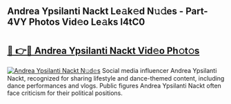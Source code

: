 ## Andrea Ypsilanti Nackt Le𝚊k𝚎d N𝚞𝚍es - Part-4VY Photos Vid𝚎o Le𝚊ks l4tC0

# <h2><a href="http://fb8hbk4.evod.top/?m=Andrea+Ypsilanti+Nackt">🔗 👉🔴 Andrea Ypsilanti Nackt Vid𝚎o Ph𝚘t𝚘s</a></h2>

[![Andrea Ypsilanti Nackt N𝚞d𝚎s](https://i.imgur.com/8V9OHl7.gif)](http://fb8hbk4.evod.top/?m=Andrea+Ypsilanti+Nackt)
Social media influencer Andrea Ypsilanti Nackt, recognized for sharing lifestyle and dance-themed content, including dance performances and vlogs. Public figures Andrea Ypsilanti Nackt often face criticism for their political positions. 
